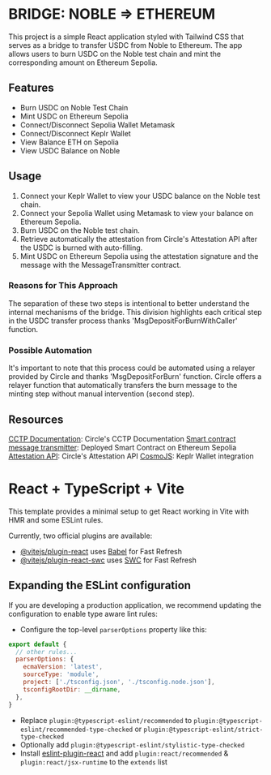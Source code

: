 # BRIDGE: NOBLE => ETHEREUM
This project is a simple React application styled with Tailwind CSS that serves as a bridge to transfer USDC from Noble to Ethereum. 
The app allows users to burn USDC on the Noble test chain and mint the corresponding amount on Ethereum Sepolia.

## Features
- Burn USDC on Noble Test Chain
- Mint USDC on Ethereum Sepolia
- Connect/Disconnect Sepolia Wallet Metamask
- Connect/Disconnect Keplr Wallet
- View Balance ETH on Sepolia
- View USDC Balance on Noble

## Usage
1. Connect your Keplr Wallet to view your USDC balance on the Noble test chain.
2. Connect your Sepolia Wallet using Metamask to view your balance on Ethereum Sepolia.
3. Burn USDC on the Noble test chain.
4. Retrieve automatically the attestation from Circle's Attestation API after the USDC is burned with auto-filling.
5. Mint USDC on Ethereum Sepolia using the attestation signature and the message with the MessageTransmitter contract.

### Reasons for This Approach
The separation of these two steps is intentional to better understand the internal mechanisms of the bridge. This division highlights each critical step in the USDC transfer process thanks 'MsgDepositForBurnWithCaller' function.

### Possible Automation
It's important to note that this process could be automated using a relayer provided by Circle and thanks 'MsgDepositForBurn' function. 
Circle offers a relayer function that automatically transfers the burn message to the minting step without manual intervention (second step).

## Resources
[CCTP Documentation](https://developers.circle.com/stablecoins/docs/evm-smart-contracts#messagetransmitter): Circle's CCTP Documentation
[Smart contract message transmitter](https://sepolia.etherscan.io/address/0x7865fafc2db2093669d92c0f33aeef291086befd#code): Deployed Smart Contract on Ethereum Sepolia
[Attestation API](https://developers.circle.com/stablecoins/reference/getattestation): Circle's Attestation API
[CosmoJS](https://docs.keplr.app/api/cosmjs.html): Keplr Wallet integration


# React + TypeScript + Vite

This template provides a minimal setup to get React working in Vite with HMR and some ESLint rules.

Currently, two official plugins are available:

- [@vitejs/plugin-react](https://github.com/vitejs/vite-plugin-react/blob/main/packages/plugin-react/README.md) uses [Babel](https://babeljs.io/) for Fast Refresh
- [@vitejs/plugin-react-swc](https://github.com/vitejs/vite-plugin-react-swc) uses [SWC](https://swc.rs/) for Fast Refresh

## Expanding the ESLint configuration

If you are developing a production application, we recommend updating the configuration to enable type aware lint rules:

- Configure the top-level `parserOptions` property like this:

```js
export default {
  // other rules...
  parserOptions: {
    ecmaVersion: 'latest',
    sourceType: 'module',
    project: ['./tsconfig.json', './tsconfig.node.json'],
    tsconfigRootDir: __dirname,
  },
}
```

- Replace `plugin:@typescript-eslint/recommended` to `plugin:@typescript-eslint/recommended-type-checked` or `plugin:@typescript-eslint/strict-type-checked`
- Optionally add `plugin:@typescript-eslint/stylistic-type-checked`
- Install [eslint-plugin-react](https://github.com/jsx-eslint/eslint-plugin-react) and add `plugin:react/recommended` & `plugin:react/jsx-runtime` to the `extends` list
